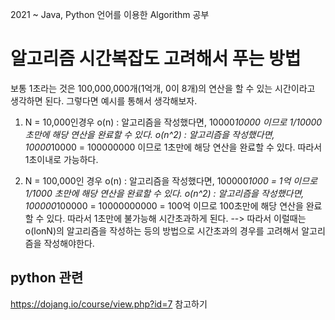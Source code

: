 

2021 ~ Java, Python 언어를 이용한 Algorithm 공부

# 알고리즘 시간복잡도 고려해서 푸는 방법

보통 1초라는 것은 100,000,000개(1억개, 0이 8개)의 연산을 할 수 있는 시간이라고 생각하면 된다.
그렇다면 예시를 통해서 생각해보자.

1) N = 10,000인경우
o(n) : 알고리즘을 작성했다면, 10000*10000 이므로 1/10000 초만에 해당 연산을 완료할 수 있다.
o(n^2) : 알고리즘을 작성했다면, 10000*10000 = 100000000 이므로 1초만에 해당 연산을 완료할 수 있다. 따라서 1초이내로 가능하다.

2) N = 100,000인 경우
o(n) : 알고리즘을 작성했다면, 100000*1000 = 1억 이므로 1/1000 초만에 해당 연산을 완료할 수 있다.
o(n^2) : 알고리즘을 작성했다면, 100000*100000 = 10000000000 = 100억 이므로 100초만에 해당 연산을 완료할 수 있다. 따라서 1초만에 불가능해 시간초과하게 된다.
--> 따라서 이럴때는 o(lonN)의 알고리즘을 작성하는 등의 방법으로 시간초과의 경우를 고려해서 알고리즘을 작성해야한다.

## python  관련
https://dojang.io/course/view.php?id=7 참고하기
